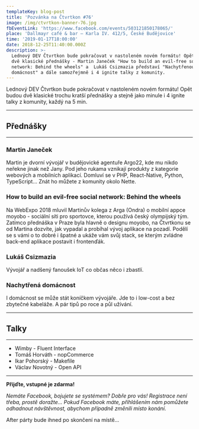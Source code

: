 ```yaml
---
templateKey: blog-post
title: 'Pozvánka na Čtvrtkon #76'
image: /img/ctvrtkon-banner-76.jpg
fbEventLink: 'https://www.facebook.com/events/503121850178065/'
place: 'Dallmayr café & bar – Karla IV. 412/5, České Budějovice'
time: '2019-01-17T18:00:00'
date: 2018-12-25T11:40:00.000Z
description: >-
  Lednový DEV Čtvrtkon bude pokračovat v nastoleném novém formátu! Opět budou
  dvě klasické přednášky - Martin Janeček "How to build an evil-free social
  network: Behind the wheels" a  Lukáš Csizmazia představí "Nachytřenou
  domácnost" a dále samozřejmně i 4 ignite talky z komunity.
---
```

Lednový DEV Čtvrtkon bude pokračovat v nastoleném novém formátu! Opět budou dvě klasické trochu kratší přednášky a stejně jako minule i 4 ignite talky z komunity, každý na 5 min.

- - -

## Přednášky

- - -

### Martin Janeček

Martin je dvorní vývojář v budějovické agentuře Argo22, kde mu nikdo neřekne jinak než Jany. Pod jeho rukama vznikají produkty z kategorie webových a mobilních aplikací. Domluví se v PHP, React-Native, Python, TypeScript… Znát ho můžete z komunity okolo Nette.

### How to build an evil-free social network: Behind the wheels

Na WebExpo 2018 mluvil Martinův kolega z Arga (Ondra) o mobilní appce moyobo - sociální síti pro sportovce, kterou používá český olympijský tým. Zatímco přednáška v Praze byla hlavně o designu moyobo, na Čtvrtkonu se od Martina dozvíte, jak vypadal a probíhal vývoj aplikace na pozadí. Podělí se s vámi o to dobré i špatné a ukáže vám svůj stack, se kterým zvládne back-end aplikace postavit i frontenďák.

### Lukáš Csizmazia

Vývojář a nadšený fanoušek IoT co občas něco i zbastlí.

### Nachytřená domácnost

I domácnost se může stát koníčkem vývojáře. Jde to i low-cost a bez zbytečné kabeláže. A pár tipů po roce a půl užívání.

- - -

## Talky

- - -

* Wimby - Fluent Interface
* Tomáš Horváth - nopCommerce
* Ikar Pohorský - Makefile
* Václav Novotný - Open API

- - -

**Přijďte, vstupné je zdarma!**

_Nemáte Facebook, bojujete se systémem? Dobře pro vás! Registrace není třeba, prostě doražte… Pokud Facebook máte, přihlášením nám pomůžete odhadnout návštěvnost, abychom případně změnili místo konání._

After párty bude ihned po skončení na místě…
